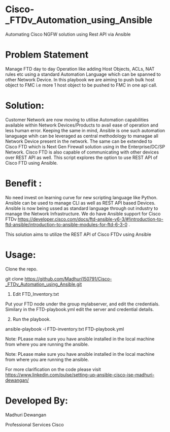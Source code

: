 # Cisco-_FTDv_Automation_using_Ansible
Automating Cisco NGFW solution using Rest API via Ansible


# Problem Statement
 
Manage FTD day to day Operation like adding Host Objects, ACLs, NAT rules etc using a standard Automation Language which can be spanned to other Network Device. In this playbook we are aiming to push bulk host object to FMC i.e more 1 host object to be pushed to FMC in one api call.
 
# Solution:
 
Customer Network are now moving to utilise Automation capabilities available within Network Devices/Products to avail ease of operation and less human error. Keeping the same in mind, Ansible is one such automation lanaguage whih can be leveraged as central methodology to managae all Network Device present in the network. The same can be extended to Cisco FTD which is Next Gen Firewall solution using in the Enterprise/DC/SP Network. Cisco FTD is also capable of communicating with other devices over REST API as well.
This script explores the option to use REST API of Cisco FTD using Ansible.

# Benefit :
No need invest on learning curve for new scripting language like Python. Ansible can be used to manage CLI as well as REST API based Devices. Ansible is now being ussed as standard language through out industry to manage the Network Infrastructure. We do have Ansible support for Cisco FTDv https://developer.cisco.com/docs/ftd-ansible-v6-3/#!introduction-to-ftd-ansible/introduction-to-ansible-modules-for-ftd-6-3-0 .

 This solution aims to utilize the REST API of Cisco FTDv using Ansible
 
 # Usage:
 
 Clone the repo.
 
 git clone https://github.com/Madhuri150791/Cisco-_FTDv_Automation_using_Ansible.git
 
 1. Edit FTD_Inventory.txt
 
 Put your FTD node under the group mylabserver, and edit the credentials. Similary in the FTD-playbook.yml edit the server and credential details.
 
 2. Run the playbook.
 
 ansible-playbook -i FTD-inventory.txt FTD-playbook.yml
 
 Note: PLease make sure you have ansible installed in the local machine from where you are running the ansible.
 
 Note: PLease make sure you have ansible installed in the local machine from where you are running the ansible.
 
 For more clarification on the code please visit https://www.linkedin.com/pulse/setting-up-ansible-cisco-ise-madhuri-dewangan/
 
 # Developed By:
 Madhuri Dewangan
 
 Professional Services Cisco

